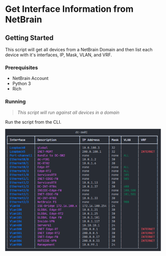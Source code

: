 # Get Interface Information from NetBrain

## Getting Started

This script will get all devices from a NetBrain Domain and then list each device with it's interfaces, IP, Mask, VLAN, and VRF.

### Prerequisites

* NetBrain Account
* Python 3
* Rich

### Running

>*This script will run against all devices in a domain*

Run the script from the CLI.

![Output Example](https://github.com/terryfera/NetBrain-Get-Interface-Details/blob/main/images/device_output.png "Example output for device")